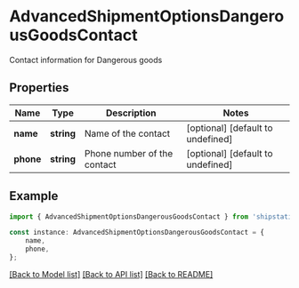 # AdvancedShipmentOptionsDangerousGoodsContact

Contact information for Dangerous goods

## Properties

Name | Type | Description | Notes
------------ | ------------- | ------------- | -------------
**name** | **string** | Name of the contact | [optional] [default to undefined]
**phone** | **string** | Phone number of the contact | [optional] [default to undefined]

## Example

```typescript
import { AdvancedShipmentOptionsDangerousGoodsContact } from 'shipstation-client';

const instance: AdvancedShipmentOptionsDangerousGoodsContact = {
    name,
    phone,
};
```

[[Back to Model list]](../README.md#documentation-for-models) [[Back to API list]](../README.md#documentation-for-api-endpoints) [[Back to README]](../README.md)
